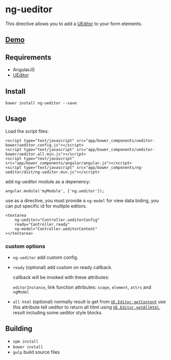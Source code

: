 # ng-ueditor
This directive allows you to add a [UEditor](http://ueditor.baidu.com/) to your form elements.

## [Demo](http://astray-git.github.io/ng-ueditor)

## Requirements
- AngularJS
- [UEditor](http://ueditor.baidu.com/website/download.html)

## Install
```
bower install ng-ueditor --save
```

## Usage
Load the script files:
```
<script type="text/javascript" src="app/bower_components/ueditor-bower/ueditor.config.js"></script>
<script type="text/javascript" src="app/bower_components/ueditor-bower/ueditor.all.min.js"></script>
<script type="text/javascript" src="app/bower_components/angular/angular.js"></script>
<script type="text/javascript" src="app/bower_components/ng-ueditor/dist/ng-ueditor.min.js"></script>
```

add ng-ueditor module as a depenency:
```
angular.module('myModule', ['ng.ueditor']);
```

use as a directive, you must provide a `ng-model` for view data biding, you can put specific id for multiple editors.
```
<textarea
    ng-ueditor="Controller.ueditorConfig"
    ready="Controller.ready"
    ng-model="Controller.ueditorContent"
></textarea>
```

### custom options
- `ng-ueditor` add custom config.
- `ready` (optional) add custom on ready callback.

    callback will be invoked with these attributes:

     `editorInstance`, link function attributes: `scope`, `element`, `attrs` and `ngModel`

- `all-html` (optional) normally result is get from [`UE.Editor.getContent`](http://ueditor.baidu.com/doc/#UE.Editor:getContent%28%29) use this attribute tell ueditor to return all html using [`UE.Editor.getAllHtml`](http://ueditor.baidu.com/doc/#UE.Editor:getAllHtml%28%29), result including some ueditor style blocks.

## Building
- `npm install`
- `bower install`
- `gulp` build source files
